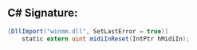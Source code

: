 
## C# Signature:
```cs
[DllImport("winmm.dll", SetLastError = true)]
    static extern uint midiInReset(IntPtr hMidiIn);
```
